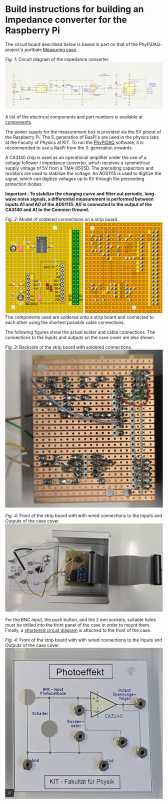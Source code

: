 # Build instructions for building an Impedance converter for the Raspberry Pi
The circuit board described below is based in part on that of the PhyPiDAQ-project's portbale [Measuring case](https://github.com/PhyPiDAQ/MeasuringCase).

*Fig. 1*: Circuit diagram of the impedance converter.  
                    ![Figure 1](images/Circuit_diagram.png)

A list of the electrical components and part numbers is available at [components](/docs/components).

The power supply for the measurement box is provided via the 5V pinout of the Raspberry Pi.
The 5. generation of RasPi's are used in the physics labs at the Faculty of Physics at KIT. To run the [PhyPiDAQ](https://github.com/PhyPiDAQ) software, it is recommended to use a RasPi from the 3. generation onwards.

A CA3140 chip is used as an operational amplifier under the use of a voltage follower / impedance converter, which receives a symmetrical supply voltage of 5V from a TMA-0505D. The preceding capacitors and resistors are used to stabilize the voltage.
An ADS1115 is used to digitize the signal, which can digitize voltages up to 5V through the preceeding protection diodes.

**Important : To stabilize the charging curve and filter out periodic, long-wave noise signals, a differential measurement is performed between inputs A1 and A0 of the ADS1115. A0 is connected to the output of the CA3140 and A1 to the Common Ground.**

*Fig. 2*: Model of soldered connections on a strip board.  
                    ![Figure 2](images/Modell_stripboard.jpg)
The components used are soldered onto a strip board and connected to each other using the shortest possible cable connections.

The following figures show the actual solder and cable connections. The connections to the inputs and outputs on the case cover are also shown.

*Fig. 3*: Backside of the strip board with soldered connections.  
                    ![Figure 3](images/Back_stripboard.jpg)

*Fig. 4*: Front of the strip board with with wired connections to the Inputs and Outputs of the case cover.  
                    ![Figure 3](images/Front_stripboard.jpg)

For the BNC input, the push button, and the 2 mm sockets, suitable holes must be drilled into the front panel of the case in order to mount them.
Finally, a [shortened circuit diagram](images/Front_cover.jpg) is attached to the front of the case.

*Fig. 4*: Front of the strip board with with wired connections to the Inputs and Outputs of the case cover.  
                    ![Figure 3](images/Front_case.png)
